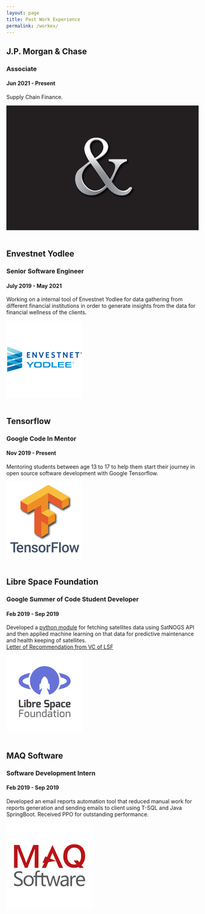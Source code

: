 ```yaml
---
layout: page
title: Past Work Experience
permalink: /workex/
---
```

<section id="portfolio-work">
   <div class="container">
   <div class="row-eq-height">
         <div class="col-md-7 col-sm-12">
            <div class="block">
               <h2>J.P. Morgan & Chase</h2>
               <h3>Associate</h3>
               <h4>Jun 2021 - Present</h4>
               <p>Supply Chain Finance.
               </p>
            </div>
         </div>
         <div class="col-md-5 col-sm-12">
            <div class="profile" style="border: 0px;">
               <img src="/static/img/jpmc.jpeg" alt="Img">
            </div>
         </div>
      </div>
      <br>
      <div class="row-eq-height">
         <div class="col-md-7 col-sm-12">
            <div class="block">
               <h2>Envestnet Yodlee</h2>
               <h3>Senior Software Engineer</h3>
               <h4>July 2019 - May 2021</h4>
               <p>Working on a internal tool of Envestnet Yodlee
                  for data gathering from different financial
                  institutions in order to generate insights from
                  the data for financial wellness of the clients.
               </p>
            </div>
         </div>
         <div class="col-md-5 col-sm-12">
            <div class="profile" style="border: 0px;">
               <img src="/static/img/envestnet.png" alt="Img">
            </div>
         </div>
      </div>
      <br>
      <div class="row-eq-height">
         <div class="col-md-7 col-sm-12">
            <div class="block">
               <h2>Tensorflow</h2>
               <h3>Google Code In Mentor</h3>
               <h4>Nov 2019 - Present</h4>
               <p>Mentoring students between age 13 to 17 to help them start their journey in open source software development with Google Tensorflow.
               </p>
            </div>
         </div>
         <div class="col-md-5 col-sm-12">
            <div class="profile" style="border: 0px;">
               <img src="/static/img/tensorflow.png" alt="Img" border="0">
            </div>
         </div>
      </div>
      <br>
      <div class="row-eq-height">
         <div class="col-md-7 col-sm-12">
            <div class="block">
               <h2>Libre Space Foundation</h2>
               <h3>Google Summer of Code Student Developer</h3>
               <h4>Feb 2019 - Sep 2019</h4>
               <p>Developed a <a href="https://gitlab.com/crespum/polaris" target="_blank">python module</a> for fetching satellites data using SatNOGS API and then applied machine learning on that data for predictive maintenance and health keeping of satellites.<br>
                <a href="https://drive.google.com/file/d/0B2sawsJCSOgqWUxncW1IWHg3andGcmltd05hTG13b2szUllJ/view" target="_blank">Letter of Recommendation from VC of LSF</a>
               </p>
            </div>
         </div>
         <div class="col-md-5 col-sm-12">
            <div class="profile" style="border: 0px;">
               <img src="/static/img/lsf.png" alt="Img" border="0">
            </div>
         </div>
      </div>
      <br>
      <div class="row-eq-height">
         <div class="col-md-7 col-sm-12">
            <div class="block">
               <h2>MAQ Software</h2>
               <h3>Software Development Intern</h3>
               <h4>Feb 2019 - Sep 2019</h4>
               <p>Developed an email reports automation tool
                that reduced manual work for reports
                generation and sending emails to client using
                T-SQL and Java SpringBoot. Received PPO for
                outstanding performance.
                </p>
            </div>
         </div>
         <div class="col-md-5 col-sm-12">
            <div class="profile" style="border: 0px;">
               <img src="/static/img/maq.png" alt="Img" border="0">
            </div>
         </div>
      </div>
      <br>
   </div>
</section>